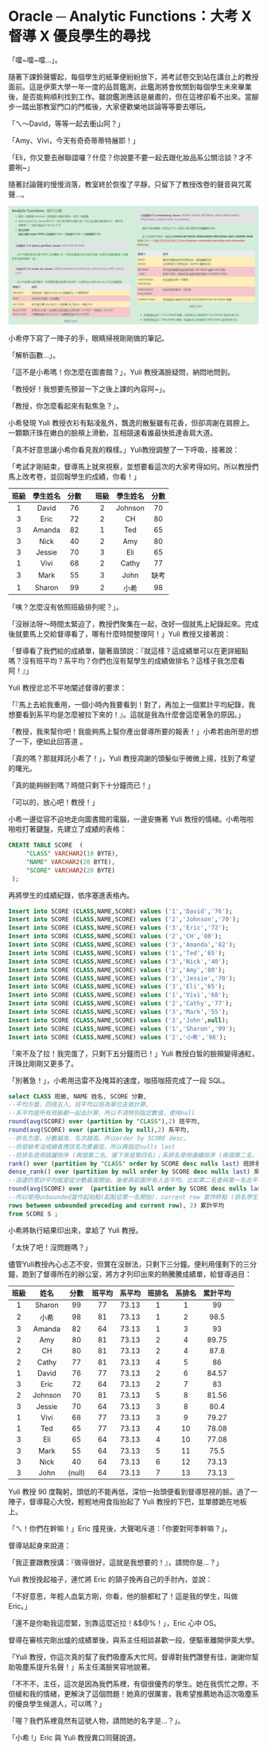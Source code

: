 # Oracle ─ Analytic Functions：大考 X 督導 X 優良學生的尋找

「噹~噹~噹...」。

隨著下課鈴聲響起，每個學生的紙筆便紛紛放下，將考試卷交到站在講台上的教授面前。這是伊萊大學一年一度的品質鑑測，此鑑測將會攸關到每個學生未來畢業後，是否能夠順利找到工作。雖說鑑測應該是嚴肅的，但在這裡卻看不出來。當腳步一踏出那教室門口的門檻後，大家便歡樂地談論等等要去哪玩。

「ㄟ～David，等等一起去衝山阿？」

「Amy、Vivi，今天有奇奇蒂蒂特展耶！」

「Eli，你又要去辦聯誼囉？什麼？你說要不要一起去跟化妝品系公關洽談？才不要咧~」

隨著討論聲的慢慢消落，教室終於恢復了平靜，只留下了教授改卷的聲音與咒罵聲...。

![Analytic_Functions Image](/3_BackEnd/Oracle/Image/Oracle_Analytic_Function.png "Analytic_Functions Image")

小希停下寫了一陣子的手，眼睛掃視剛剛做的筆記。

「解析函數...」。

「這不是小希嗎！你怎麼在圖書館？」，Yuli 教授滿臉疑問，納悶地問到。

「教授好！我想要先預習一下之後上課的內容阿~」。

「教授，你怎麼看起來有點焦急？」。

小希發現 Yuli 教授衣衫有點凌亂外，飄逸的散髮雖有花香，但卻凋謝在肩膀上。一顆顆汗珠在嫩白的臉頰上滑動，互相競速看誰最快抵達香肩大道。

「真不好意思讓小希你看見我的糗樣。」Yuli教授調整了一下呼吸，接著說：

「考試才剛結束，督導馬上就來視察，並想要看這次的大家考得如何。所以教授們馬上改考卷，並回報學生的成績，你看！」

班級 | 學生姓名 | 分數 || 班級 | 學生姓名 | 分數
:-: | :-: | :-: |:-:| :-: | :-: | :-: 
1|David|76||2|Johnson|70
3|Eric|72||2|CH|80
3|Amanda|82||1|Ted|65
3|Nick|40||2|Amy|80
3|Jessie|70||3|Eli|65
1|Vivi|68||2|Cathy|77
3|Mark|55||3|John|缺考
1|Sharon|99||2|小希|98

「咦？怎麼沒有依照班級排列呢？」。

「沒辦法呀～時間太緊迫了，教授們聚集在一起，改好一個就馬上紀錄起來。完成後就要馬上交給督導看了，哪有什麼時間整理阿！」Yuli 教授又接著說：

「督導看了我們給的成績單，皺著眉頭說：『就這樣？這成績單可以在更詳細點嗎？沒有班平均？系平均？你們也沒有幫學生的成績做排名？這樣子我怎麼看阿！』」

Yuli 教授忿忿不平地闡述督導的要求：

「『馬上去給我重用，一個小時內我要看到！對了，再加上一個累計平均紀錄，我想要看到系平均是怎麼被拉下來的！』。這就是我為什麼會這麼著急的原因。」

「教授，我來幫你吧！我能夠馬上幫你產出督導所要的報表！」小希若由所思的想了一下，便如此回答道 。

「真的嗎？那就拜託小希了！」，Yuli 教授凋謝的頭髮似乎微微上揚，找到了希望的曙光。

「真的能夠辦到嗎？時間只剩下十分鐘而已！」

「可以的，放心吧！教授！」

小希一邊從容不迫地走向圖書館的電腦，一邊安撫著 Yuli 教授的情緒。小希啪啦啪啦打著鍵盤，先建立了成績的表格：

```SQL
CREATE TABLE SCORE  (
     "CLASS" VARCHAR2(10 BYTE), 
     "NAME" VARCHAR2(20 BYTE), 
     "SCORE" VARCHAR2(20 BYTE)
 );
```

再將學生的成績紀錄，依序塞進表格內。

```SQL
Insert into SCORE (CLASS,NAME,SCORE) values ('1','David','76');
Insert into SCORE (CLASS,NAME,SCORE) values ('2','Johnson','70');
Insert into SCORE (CLASS,NAME,SCORE) values ('3','Eric','72');
Insert into SCORE (CLASS,NAME,SCORE) values ('2','CH','80');
Insert into SCORE (CLASS,NAME,SCORE) values ('3','Amanda','82');
Insert into SCORE (CLASS,NAME,SCORE) values ('1','Ted','65');
Insert into SCORE (CLASS,NAME,SCORE) values ('3','Nick','40');
Insert into SCORE (CLASS,NAME,SCORE) values ('2','Amy','80');
Insert into SCORE (CLASS,NAME,SCORE) values ('3','Jessie','70');
Insert into SCORE (CLASS,NAME,SCORE) values ('3','Eli','65');
Insert into SCORE (CLASS,NAME,SCORE) values ('1','Vivi','68');
Insert into SCORE (CLASS,NAME,SCORE) values ('2','Cathy','77');
Insert into SCORE (CLASS,NAME,SCORE) values ('3','Mark','55');
Insert into SCORE (CLASS,NAME,SCORE) values ('3','John',null);
Insert into SCORE (CLASS,NAME,SCORE) values ('1','Sharon','99');
Insert into SCORE (CLASS,NAME,SCORE) values ('2','小希','98');
```

「來不及了拉！我完蛋了，只剩下五分鐘而已！」Yuli 教授白皙的臉頰變得通紅，汗珠比剛剛又更多了。

「別著急！」，小希用迅雷不及掩耳的速度，咖搭咖搭完成了一段 SQL。

```SQL
select CLASS 班級, NAME 姓名, SCORE 分數,
--平均方面，四捨五入。班平均以班為單位去做計算。
--系平均是所有班級都一起去計算，所以不須特別指定數值，使用null
round(avg(SCORE) over (partition by "CLASS"),2) 班平均,
round(avg(SCORE) over (partition by null),2) 系平均,
--排名方面，分數越高，名次越高。所以order by SCORE desc。
--但是缺考沒成績者應該名次要最低，所以再指定nulls last
--班排名使用跳躍排序 (兩個第二名，接下來是第四名)；系排名使用連續排序 (兩個第二名，接下來仍是第三名)
rank() over (partition by "CLASS" order by SCORE desc nulls last) 班排名,
dense_rank() over (partition by null order by SCORE desc nulls last) 系排名,
--這邊的累計平均就是從分數最高開始，後者與前面所有人去平均。比如第二名會與第一名去平均分數，第三名會與一、二名去平均分數。
round(avg(SCORE) over  (partition by null order by SCORE desc nulls last
--所以使用unbounded當作起始點(起點從第一名開始)，current row 當作終點 (該名學生)
rows between unbounded preceding and current row), 2) 累計平均
from SCORE S ;
```

小希將執行結果印出來，拿給了 Yuli 教授。

「太快了吧！沒問題嗎？」

儘管Yuli教授內心忐忑不安，但實在沒辦法，只剩下三分鐘。便利用僅剩下的三分鐘，跑到了督導所在的辦公室，將方才列印出來的熱騰騰成績單，給督導過目：

班級 | 姓名 | 分數 | 班平均 | 系平均 | 班排名 | 系排名 | 累計平均
:-: | :-: | :-: | :-: | :-: | :-: | :-: | :-: 
1 | Sharon | 99 | 77 | 73.13 | 1 | 1 | 99 
2 | 小希 | 98 | 81 |73.13|1|2|98.5
3 | Amanda | 82 | 64 | 73.13 | 1 | 3 | 93
2 | Amy | 80 | 81 | 73.13 | 2 | 4 | 89.75
2 | CH | 80 | 81 | 73.13 | 2 | 4 |  87.8  
2 | Cathy | 77 | 81 | 73.13 | 4 | 5 | 86 
1 | David | 76 | 77 | 73.13 | 2 | 6 | 84.57
3 | Eric | 72 | 64 | 73.13 | 2 | 7 | 83
2 | Johnson | 70 | 81 | 73.13 | 5 | 8 | 81.56
3 | Jessie | 70 | 64 | 73.13 | 3 | 8 | 80.4 
1 | Vivi | 68 | 77 |  73.13 | 3 | 9 | 79.27 
1 | Ted | 65 | 77 | 73.13 | 4 | 10 | 78.08 
3 | Eli | 65 | 64 | 73.13 | 4 | 10 | 77.08 
3 | Mark | 55 | 64 | 73.13 | 5 | 11 | 75.5
3 | Nick | 40 | 64 | 73.13 | 6 | 12 | 73.13
3 | John | (null) | 64 | 73.13 | 7 | 13 | 73.13

Yuli 教授 90 度鞠躬，頭低的不能再低，深怕一抬頭便看到督導怒視的臉。過了一陣子，督導龍心大悅，輕輕地用食指抬起了 Yuli 教授的下巴，並單膝跪在地板上。

「ㄟ！你們在幹嘛！」Eric 撞見後，大聲喝斥道：「你要對阿季幹嘛？」。

督導站起身來說道：

「我正要跟教授講：『做得很好，這就是我想要的！』，請問你是...？」

Yuli 教授挽起袖子，連忙將 Eric 的頸子挽再自己的手肘內，並說：

「不好意思，年輕人血氣方剛，你看，他的臉都紅了！這是我的學生，叫做 Eric。」

「還不是你勒我這麼緊，別靠這麼近拉！&$@%！」，Eric 心中 OS。

督導在審核完剛出爐的成績單後，與系主任相談甚歡一段，便驅車離開伊萊大學。

「Yuli 教授，你這次真的幫了我們吸塵系大忙阿。督導對我們讚譽有佳，謝謝你幫助吸塵系提升名聲！」系主任滿臉笑容地說著。

「不不不，主任，這次是因為我們系裡，有個很優秀的學生。她在我慌忙之際，不但緩和我的情緒，更解決了這個問題！她真的很厲害，我希望推薦她為這次吸塵系的優良學生候選人，可以嗎？」

「喔？我們系裡竟然有這號人物，請問她的名字是...？」。

「小希 !」Eric 與 Yuli 教授異口同聲說道。



